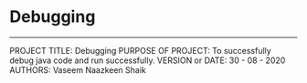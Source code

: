 # Debugging
-----------
PROJECT TITLE: Debugging
PURPOSE OF PROJECT: To successfully debug java code and run successfully.
VERSION or DATE: 30 - 08 - 2020
AUTHORS: Vaseem Naazkeen Shaik